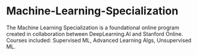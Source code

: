 # Machine-Learning-Specialization
The Machine Learning Specialization is a foundational online program created in collaboration between DeepLearning.AI and Stanford Online. Courses included: Supervised ML, Advanced Learning Algs, Unsupervised ML.
